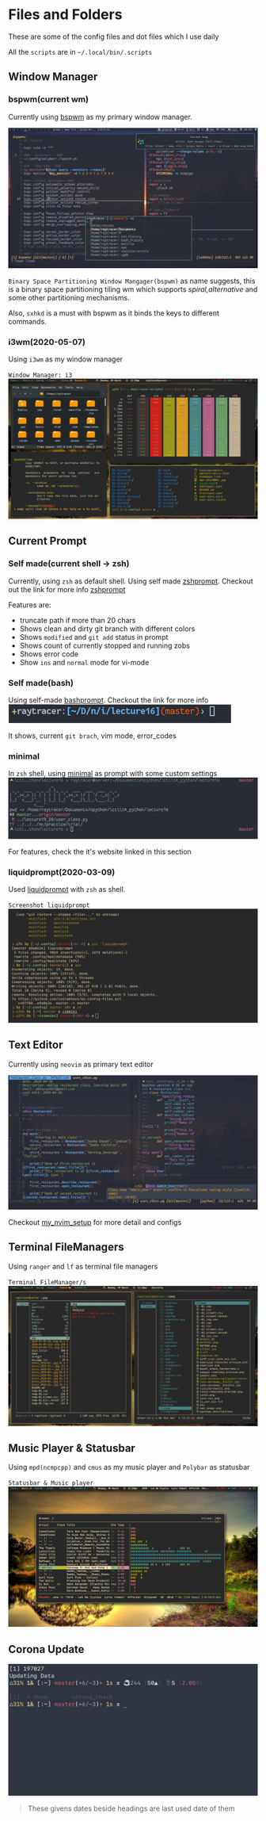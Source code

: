 # Files and Folders

These are some of the config files and dot files which I use daily

All the `scripts` are in `~/.local/bin/.scripts`

## Window Manager

### bspwm(current wm)
Currently using [bspwm](https://github.com/baskerville/bspwm) as my primary
window manager.

![bspwm_screenshot](.local/bin/screenshots/bspwm_ss.png)

`Binary Space Partitioning Window Mangager(bspwm)` as name suggests, this is
a binary space partitioning tiling wm which supports _spiral,alternative_ and
some other partitioning mechanisms.

Also, `sxhkd` is a must with bspwm as it binds the keys to different commands.

### i3wm(2020-05-07)
Using `i3wm` as my window manager

`Window Manager: i3`
![i3wm](.local/bin/screenshots/window_manageri3.png)


## Current Prompt

### Self made(current shell -> zsh)
Currently, using `zsh` as default shell. Using self made [zshprompt](https://github.com/coolabhays/my-config-files/blob/master/.zsh/current_prompt.zsh). Checkout out the link for more info
[zshprompt](.local/bin/screenshots/current_zsh_prompt.png)

Features are:
* truncate path if more than 20 chars
* Shows clean and dirty git branch with different colors
* Shows `modified` and `git add` status in prompt
* Shows count of currently stopped and running zobs
* Shows error code
* Show `ins` and `normal` mode for vi-mode

### Self made(bash)
Using self-made [bashprompt](https://github.com/coolabhays/my-config-files/blob/master/.bashrc). Checkout the link for more info
![bashprompt](.local/bin/screenshots/bashprompt.png)

It shows, current `git brach`, vim mode, error_codes


### minimal
In `zsh` shell, using [minimal](https://github.com/subnixr/minimal) as prompt with some custom settings
![minimal](.local/bin/screenshots/minimal_zsh.png)

For features, check the it's website linked in this section


### liquidprompt(2020-03-09)

Used [liquidprompt](https://github.com/nojhan/liquidprompt) with `zsh` as shell.

`Screenshot liquidprompt`
![liquidprompt](.local/bin/screenshots/liquidpromptss.png)


## Text Editor

Currently using `neovim` as primary text editor

![neovim](.local/bin/screenshots/nvim_setup1.png)

Checkout [my_nvim_setup](https://github.com/coolabhays/nvim) for more detail and configs


## Terminal FileManagers
Using `ranger` and `lf` as terminal file managers

`Terminal FileManager/s`
![filemanagers](.local/bin/screenshots/filemangers_term.png)


## Music Player & Statusbar
Using `mpd(ncmpcpp)` and `cmus` as my music player and `Polybar` as statusbar

`Statusbar & Music player`
![bar&music](.local/bin/screenshots/ncmpcpp&polybar.png)

## Corona Update
![corona](.local/bin/screenshots/corona_check.png)

> These givens dates beside headings are last used date of them

